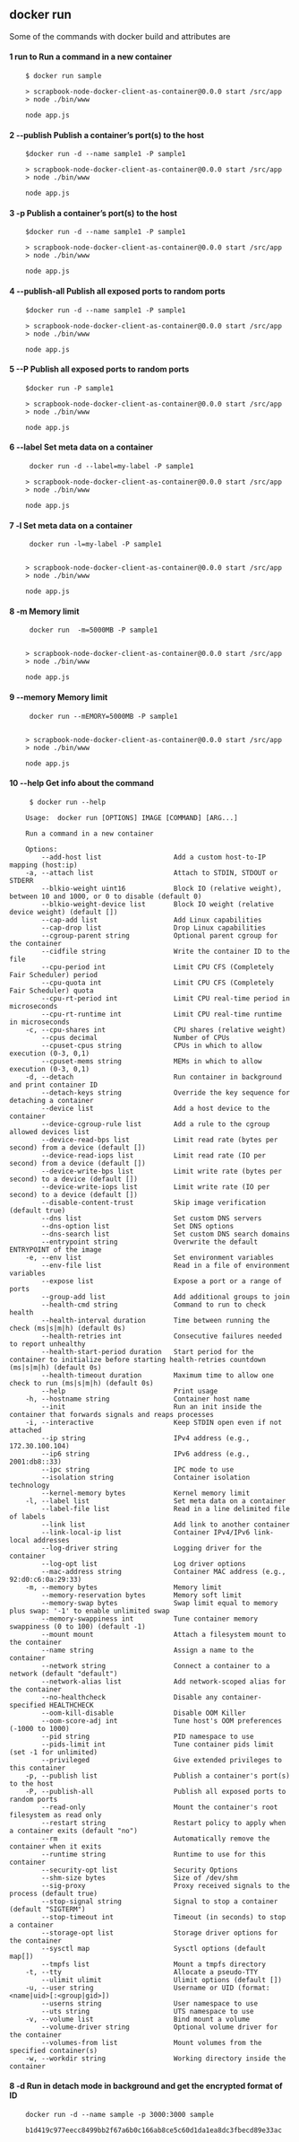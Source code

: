 
## docker run 
Some of the commands with docker build and attributes are

#### 1 run              to Run a command in a new container   
        $ docker run sample

        > scrapbook-node-docker-client-as-container@0.0.0 start /src/app
        > node ./bin/www

        node app.js

#### 2 --publish 		Publish a container’s port(s) to the host
        $docker run -d --name sample1 -P sample1

        > scrapbook-node-docker-client-as-container@0.0.0 start /src/app
        > node ./bin/www

        node app.js

#### 3 -p		Publish a container’s port(s) to the host
        $docker run -d --name sample1 -P sample1

        > scrapbook-node-docker-client-as-container@0.0.0 start /src/app
        > node ./bin/www

        node app.js

#### 4 --publish-all  Publish all exposed ports to random ports
        $docker run -d --name sample1 -P sample1

        > scrapbook-node-docker-client-as-container@0.0.0 start /src/app
        > node ./bin/www

        node app.js

#### 5 --P  Publish all exposed ports to random ports
        $docker run -P sample1

        > scrapbook-node-docker-client-as-container@0.0.0 start /src/app
        > node ./bin/www

        node app.js

#### 6 --label		Set meta data on a container
         docker run -d --label=my-label -P sample1

        > scrapbook-node-docker-client-as-container@0.0.0 start /src/app
        > node ./bin/www

        node app.js

#### 7 -l		Set meta data on a container
         docker run -l=my-label -P sample1

        
        > scrapbook-node-docker-client-as-container@0.0.0 start /src/app
        > node ./bin/www

        node app.js

#### 8 -m		Memory limit
         docker run  -m=5000MB -P sample1

        
        > scrapbook-node-docker-client-as-container@0.0.0 start /src/app
        > node ./bin/www

        node app.js

#### 9 --memory		Memory limit
         docker run --mEMORY=5000MB -P sample1

        
        > scrapbook-node-docker-client-as-container@0.0.0 start /src/app
        > node ./bin/www

        node app.js


#### 10 --help	Get info about the command        
         $ docker run --help

        Usage:  docker run [OPTIONS] IMAGE [COMMAND] [ARG...]

        Run a command in a new container

        Options:
            --add-host list                  Add a custom host-to-IP mapping (host:ip)
        -a, --attach list                    Attach to STDIN, STDOUT or STDERR
            --blkio-weight uint16            Block IO (relative weight), between 10 and 1000, or 0 to disable (default 0)
            --blkio-weight-device list       Block IO weight (relative device weight) (default [])
            --cap-add list                   Add Linux capabilities
            --cap-drop list                  Drop Linux capabilities
            --cgroup-parent string           Optional parent cgroup for the container
            --cidfile string                 Write the container ID to the file
            --cpu-period int                 Limit CPU CFS (Completely Fair Scheduler) period
            --cpu-quota int                  Limit CPU CFS (Completely Fair Scheduler) quota
            --cpu-rt-period int              Limit CPU real-time period in microseconds
            --cpu-rt-runtime int             Limit CPU real-time runtime in microseconds
        -c, --cpu-shares int                 CPU shares (relative weight)
            --cpus decimal                   Number of CPUs
            --cpuset-cpus string             CPUs in which to allow execution (0-3, 0,1)
            --cpuset-mems string             MEMs in which to allow execution (0-3, 0,1)
        -d, --detach                         Run container in background and print container ID
            --detach-keys string             Override the key sequence for detaching a container
            --device list                    Add a host device to the container
            --device-cgroup-rule list        Add a rule to the cgroup allowed devices list
            --device-read-bps list           Limit read rate (bytes per second) from a device (default [])
            --device-read-iops list          Limit read rate (IO per second) from a device (default [])
            --device-write-bps list          Limit write rate (bytes per second) to a device (default [])
            --device-write-iops list         Limit write rate (IO per second) to a device (default [])
            --disable-content-trust          Skip image verification (default true)
            --dns list                       Set custom DNS servers
            --dns-option list                Set DNS options
            --dns-search list                Set custom DNS search domains
            --entrypoint string              Overwrite the default ENTRYPOINT of the image
        -e, --env list                       Set environment variables
            --env-file list                  Read in a file of environment variables
            --expose list                    Expose a port or a range of ports
            --group-add list                 Add additional groups to join
            --health-cmd string              Command to run to check health
            --health-interval duration       Time between running the check (ms|s|m|h) (default 0s)
            --health-retries int             Consecutive failures needed to report unhealthy
            --health-start-period duration   Start period for the container to initialize before starting health-retries countdown (ms|s|m|h) (default 0s)
            --health-timeout duration        Maximum time to allow one check to run (ms|s|m|h) (default 0s)
            --help                           Print usage
        -h, --hostname string                Container host name
            --init                           Run an init inside the container that forwards signals and reaps processes
        -i, --interactive                    Keep STDIN open even if not attached
            --ip string                      IPv4 address (e.g., 172.30.100.104)
            --ip6 string                     IPv6 address (e.g., 2001:db8::33)
            --ipc string                     IPC mode to use
            --isolation string               Container isolation technology
            --kernel-memory bytes            Kernel memory limit
        -l, --label list                     Set meta data on a container
            --label-file list                Read in a line delimited file of labels
            --link list                      Add link to another container
            --link-local-ip list             Container IPv4/IPv6 link-local addresses
            --log-driver string              Logging driver for the container
            --log-opt list                   Log driver options
            --mac-address string             Container MAC address (e.g., 92:d0:c6:0a:29:33)
        -m, --memory bytes                   Memory limit
            --memory-reservation bytes       Memory soft limit
            --memory-swap bytes              Swap limit equal to memory plus swap: '-1' to enable unlimited swap
            --memory-swappiness int          Tune container memory swappiness (0 to 100) (default -1)
            --mount mount                    Attach a filesystem mount to the container
            --name string                    Assign a name to the container
            --network string                 Connect a container to a network (default "default")
            --network-alias list             Add network-scoped alias for the container
            --no-healthcheck                 Disable any container-specified HEALTHCHECK
            --oom-kill-disable               Disable OOM Killer
            --oom-score-adj int              Tune host's OOM preferences (-1000 to 1000)
            --pid string                     PID namespace to use
            --pids-limit int                 Tune container pids limit (set -1 for unlimited)
            --privileged                     Give extended privileges to this container
        -p, --publish list                   Publish a container's port(s) to the host
        -P, --publish-all                    Publish all exposed ports to random ports
            --read-only                      Mount the container's root filesystem as read only
            --restart string                 Restart policy to apply when a container exits (default "no")
            --rm                             Automatically remove the container when it exits
            --runtime string                 Runtime to use for this container
            --security-opt list              Security Options
            --shm-size bytes                 Size of /dev/shm
            --sig-proxy                      Proxy received signals to the process (default true)
            --stop-signal string             Signal to stop a container (default "SIGTERM")
            --stop-timeout int               Timeout (in seconds) to stop a container
            --storage-opt list               Storage driver options for the container
            --sysctl map                     Sysctl options (default map[])
            --tmpfs list                     Mount a tmpfs directory
        -t, --tty                            Allocate a pseudo-TTY
            --ulimit ulimit                  Ulimit options (default [])
        -u, --user string                    Username or UID (format: <name|uid>[:<group|gid>])
            --userns string                  User namespace to use
            --uts string                     UTS namespace to use
        -v, --volume list                    Bind mount a volume
            --volume-driver string           Optional volume driver for the container
            --volumes-from list              Mount volumes from the specified container(s)
        -w, --workdir string                 Working directory inside the container


#### 8 -d	Run in detach mode in background and get the encrypted format of ID
        docker run -d --name sample -p 3000:3000 sample
        
        b1d419c977eecc8499bb2f67a6b0c166ab8ce5c60d1da1ea8dc3fbecd89e33ac